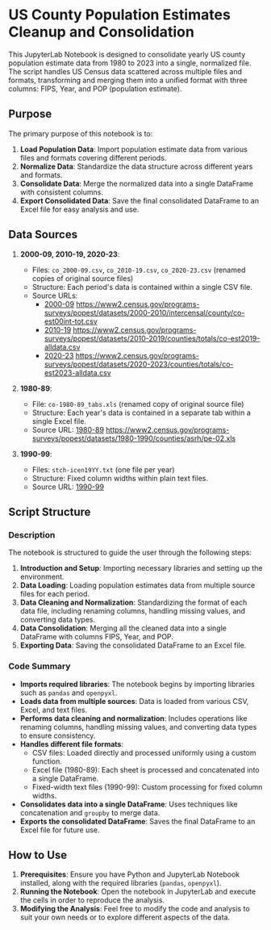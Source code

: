 # US County Population Estimates Cleanup and Consolidation

This JupyterLab Notebook is designed to consolidate yearly US county population estimate data from 1980 to 2023 into a single, normalized file. The script handles US Census data scattered across multiple files and formats, transforming and merging them into a unified format with three columns: FIPS, Year, and POP (population estimate).

## Purpose

The primary purpose of this notebook is to:

1. **Load Population Data**: Import population estimate data from various files and formats covering different periods.
2. **Normalize Data**: Standardize the data structure across different years and formats.
3. **Consolidate Data**: Merge the normalized data into a single DataFrame with consistent columns.
4. **Export Consolidated Data**: Save the final consolidated DataFrame to an Excel file for easy analysis and use.

## Data Sources

1. **2000-09, 2010-19, 2020-23**:
   - Files: `co_2000-09.csv`, `co_2010-19.csv`, `co_2020-23.csv` (renamed copies of original source files)
   - Structure: Each period's data is contained within a single CSV file.
   - Source URLs:
     - [2000-09](https://www.census.gov/data/datasets/time-series/demo/popest/intercensal-2000-2010-counties.html) https://www2.census.gov/programs-surveys/popest/datasets/2000-2010/intercensal/county/co-est00int-tot.csv
     - [2010-19](https://www.census.gov/data/datasets/time-series/demo/popest/2010s-counties-total.html) https://www2.census.gov/programs-surveys/popest/datasets/2010-2019/counties/totals/co-est2019-alldata.csv
     - [2020-23](https://www.census.gov/data/datasets/time-series/demo/popest/2020s-counties-total.html) https://www2.census.gov/programs-surveys/popest/datasets/2020-2023/counties/totals/co-est2023-alldata.csv

2. **1980-89**:
   - File: `co-1980-89_tabs.xls` (renamed copy of original source file)
   - Structure: Each year's data is contained in a separate tab within a single Excel file.
   - Source URL: [1980-89](https://www.census.gov/data/datasets/time-series/demo/popest/1980s-county.html) https://www2.census.gov/programs-surveys/popest/datasets/1980-1990/counties/asrh/pe-02.xls

3. **1990-99**:
   - Files: `stch-icen19YY.txt` (one file per year)
   - Structure: Fixed column widths within plain text files.
   - Source URL: [1990-99](https://www.census.gov/data/datasets/time-series/demo/popest/intercensal-1990-2000-state-and-county-characteristics.html)

## Script Structure

### Description

The notebook is structured to guide the user through the following steps:

1. **Introduction and Setup**: Importing necessary libraries and setting up the environment.
2. **Data Loading**: Loading population estimates data from multiple source files for each period.
3. **Data Cleaning and Normalization**: Standardizing the format of each data file, including renaming columns, handling missing values, and converting data types.
4. **Data Consolidation**: Merging all the cleaned data into a single DataFrame with columns FIPS, Year, and POP.
5. **Exporting Data**: Saving the consolidated DataFrame to an Excel file.

### Code Summary

- **Imports required libraries**: The notebook begins by importing libraries such as `pandas` and `openpyxl`.
- **Loads data from multiple sources**: Data is loaded from various CSV, Excel, and text files.
- **Performs data cleaning and normalization**: Includes operations like renaming columns, handling missing values, and converting data types to ensure consistency.
- **Handles different file formats**:
  - CSV files: Loaded directly and processed uniformly using a custom function.
  - Excel file (1980-89): Each sheet is processed and concatenated into a single DataFrame.
  - Fixed-width text files (1990-99): Custom processing for fixed column widths.
- **Consolidates data into a single DataFrame**: Uses techniques like concatenation and `groupby` to merge data.
- **Exports the consolidated DataFrame**: Saves the final DataFrame to an Excel file for future use.

## How to Use

1. **Prerequisites**: Ensure you have Python and JupyterLab Notebook installed, along with the required libraries (`pandas`, `openpyxl`).
2. **Running the Notebook**: Open the notebook in JupyterLab and execute the cells in order to reproduce the analysis.
3. **Modifying the Analysis**: Feel free to modify the code and analysis to suit your own needs or to explore different aspects of the data.

